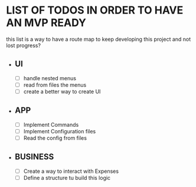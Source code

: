 # LIST OF TODOS IN ORDER TO HAVE AN MVP READY

this list is a way to have a route map to keep developing this project
and not lost progress?

- ## UI
    - [ ] handle nested menus
    - [ ] read from files the menus
    - [ ] create a better way to create UI
- ## APP
    - [ ] Implement Commands
    - [ ] Implement Configuration files
    - [ ] Read the config from files
- ## BUSINESS
    - [ ] Create a way to interact with Expenses
    - [ ] Define a structure tu build this logic